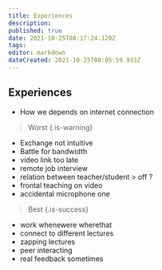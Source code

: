 ```yaml
---
title: Experiences
description: 
published: true
date: 2021-10-25T08:17:24.120Z
tags: 
editor: markdown
dateCreated: 2021-10-25T08:05:59.933Z
---
```


## Experiences

- How we depends on internet connection

> Worst
{.is-warning}

- Exchange not intuitive
- Battle for bandwidth
- video link too late
- remote job interview
- relation between teacher/student > off ?
- frontal teaching on video
- accidental microphone one

> Best
{.is-success}

- work whenewere wherethat
- connect to different lectures
- zapping lectures
- peer interacting
- real feedback sometimes

